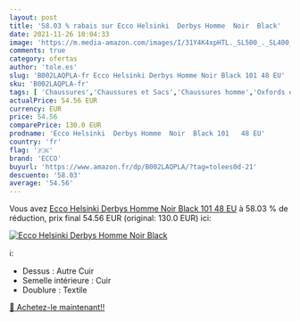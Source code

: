 ```yaml
---
layout: post
title: '58.03 % rabais sur Ecco Helsinki  Derbys Homme  Noir  Black'
date: 2021-11-26 10:04:33
image: 'https://m.media-amazon.com/images/I/31Y4K4xpHTL._SL500_._SL400_.jpg'
comments: true
category: ofertas
author: 'tole.es'
slug: 'B002LAQPLA-fr Ecco Helsinki Derbys Homme Noir Black 101 48 EU'
sku: 'B002LAQPLA-fr'
tags: [ 'Chaussures','Chaussures et Sacs','Chaussures homme','Oxfords et Derbies homme','ecco', ]
actualPrice: 54.56 EUR
currency: EUR
price: 54.56
comparePrice: 130.0 EUR
prodname: 'Ecco Helsinki  Derbys Homme  Noir  Black 101   48 EU'
country: 'fr'
flag: '🇫🇷'
brand: 'ECCO'
buyurl: 'https://www.amazon.fr/dp/B002LAQPLA/?tag=tolees0d-21'
descuento: '58.03'
average: '54.56'
---
```


Vous avez [Ecco Helsinki  Derbys Homme  Noir  Black 101   48 EU](https://www.amazon.fr/dp/B002LAQPLA/?tag=tolees0d-21)  à  58.03 % de réduction, prix final  54.56 EUR (original: 130.0 EUR) ici:

[![Ecco Helsinki  Derbys Homme  Noir  Black](https://m.media-amazon.com/images/I/31Y4K4xpHTL._SL500_._SL400_.jpg)](https://www.amazon.fr/dp/B002LAQPLA/?tag=tolees0d-21)

ℹ️:

- Dessus : Autre Cuir
- Semelle intérieure : Cuir
- Doublure : Textile

[🛒 Achetez-le maintenant!!](https://www.amazon.fr/dp/B002LAQPLA/?tag=tolees0d-21)
